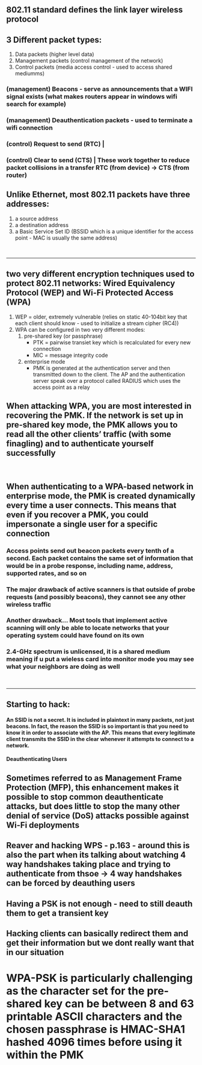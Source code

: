 ## 802.11 standard defines the link layer wireless protocol

## 3 Different packet types:
1. Data packets (higher level data)
2. Management packets (control management of the network)
3. Control packets (media access control - used to access shared mediumms)

### (management) Beacons - serve as announcements that a WIFI signal exists (what makes routers appear in windows wifi search for example)
### (management) Deauthentication packets - used to terminate a wifi connection
### (control) Request to send (RTC)     |
### (control) Clear to send (CTS)       | These work together to reduce packet collisions in a transfer RTC (from device) -> CTS (from router)

## Unlike Ethernet, most 802.11 packets have three addresses: 
1. a source address
2. a destination address
3. a Basic Service Set ID (BSSID which is a unique identifier for the access point - MAC is usually the same address)

<br>
<hr>

## two very different encryption techniques used to protect 802.11 networks: Wired Equivalency Protocol (WEP) and Wi-Fi Protected Access (WPA)
1. WEP = older, extremely vulnerable (relies on static 40-104bit key that each client should know - used to initialize a stream cipher (RC4))
2. WPA can be configured in two very different modes: 
    1. pre-shared key (or passphrase) 
        - PTK = pairwise transiet key which is recalculated for every new connection
        - MIC = message integrity code
    2. enterprise mode
        -  PMK is generated at the authentication server and then transmitted down to the client. The AP and the authentication server speak over a protocol called RADIUS which uses the access point as a relay

## When attacking WPA, you are most interested in recovering the PMK. If the network is set up in pre-shared key mode, the PMK allows you to read all the other clients’ traffic (with some finagling) and to authenticate yourself successfully

<br>

## When authenticating to a WPA-based network in enterprise mode, the PMK is created dynamically every time a user connects. This means that even if you recover a PMK, you could impersonate a single user for a specific connection

### Access points send out beacon packets every tenth of a second. Each packet contains the same set of information that would be in a probe response, including name, address, supported rates, and so on

### The major drawback of active scanners is that outside of probe requests (and possibly beacons), they cannot see any other wireless traffic

### Another drawback... Most tools that implement active scanning will only be able to locate networks that your operating system could have found on its own

### 2.4-GHz spectrum is unlicensed, it is a shared medium meaning if u put a wieless card into monitor mode you may see what your neighbors are doing as well

<br>
<hr>

## Starting to hack:
#### An SSID is not a secret. It is included in plaintext in many packets, not just beacons. In fact, the reason the SSID is so important is that you need to know it in order to associate with the AP. This means that every legitimate client transmits the SSID in the clear whenever it attempts to connect to a network.

#### Deauthenticating Users

## Sometimes referred to as Management Frame Protection (MFP), this enhancement makes it possible to stop common deauthenticate attacks, but does little to stop the many other denial of service (DoS) attacks possible against Wi-Fi deployments

## Reaver and hacking WPS - p.163 - around this is also the part when its talking about watching 4 way handshakes taking place and trying to authenticate from thsoe -> 4 way handshakes can be forced by deauthing users
## Having a PSK is not enough - need to still deauth them to get a transient key

## Hacking clients can basically redirect them and get their information but we dont really want that in our situation

# WPA-PSK is particularly challenging as the character set for the pre-shared key can be between 8 and 63 printable ASCII characters and the chosen passphrase is HMAC-SHA1 hashed 4096 times before using it within the PMK